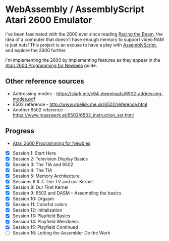 # WebAssembly / AssemblyScript Atari 2600 Emulator 

I've been fascinated with the 2600 ever since reading [Racing the Beam](https://www.amazon.co.uk/Racing-Beam-Computer-Platform-Studies/dp/026201257X), the idea of a computer that doesn't have enough memory to support video RAM is just nuts! This project is an excuse to have a play with [AssemblyScript](https://docs.assemblyscript.org/), and explore the 2600 further.

I'm implementing the 2600 by implementing features as they appear in the [Atari 2600 Programming for Newbies](https://cdn.hackaday.io/files/1646277043401568/Atari_2600_Programming_for_Newbies_Revised_Edition.pdf) guide.

## Other reference sources
 
  - Addressing modes - https://slark.me/c64-downloads/6502-addressing-modes.pdf
  - 6502 reference - http://www.obelisk.me.uk/6502/reference.html
  - Another 6502 reference - https://www.masswerk.at/6502/6502_instruction_set.html


## Progress

 - [Atari 2600 Programming for Newbies](https://cdn.hackaday.io/files/1646277043401568/Atari_2600_Programming_for_Newbies_Revised_Edition.pdf)
  - [x] Session 1: Start Here
  - [x] Session 2: Television Display Basics
  - [x] Session 3: The TIA and 6502
  - [x] Session 4: The TIA
  - [x] Session 5: Memory Architecture
  - [x] Sessions 6 & 7: The TV and our Kernel
  - [x] Session 8: Our First Kernel
  - [x] Session 9: 6502 and DASM – Assembling the basics
  - [x] Session 10: Orgasm
  - [x] Session 11: Colorful colors
  - [x] Session 12: Initialization
  - [x] Session 13: Playfield Basics
  - [x] Session 14: Playfield Weirdness
  - [x] Session 15: Playfield Continued
  - [ ] Session 16: Letting the Assembler Do the Work
